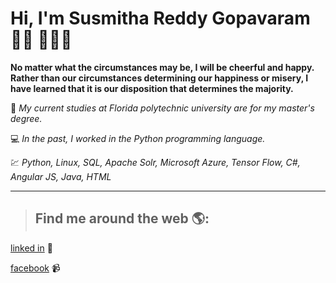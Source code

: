 # Hi, I'm Susmitha Reddy Gopavaram 👋🏾 👩🏾‍💻


**No matter what the circumstances may be, I will be cheerful and happy. Rather than our circumstances determining our happiness or misery, I have learned that it is our disposition that determines the majority.**




:school: *My current studies at Florida polytechnic university are for my master's degree.*  

:computer:  *In the past, I worked in the Python programming language.*  

:chart: *Python,  Linux, SQL, Apache Solr, Microsoft Azure, Tensor Flow, C#, Angular JS, Java, HTML*













--------------------------------

> ## **Find me around the web** 🌎: 

  [linked in](https://www.linkedin.com/in/susmirthaeddy-gopavaram-0b3a21101/) 💼
  
  [facebook](https://www.facebook.com/susmitha.reddy.77985/) 📹

